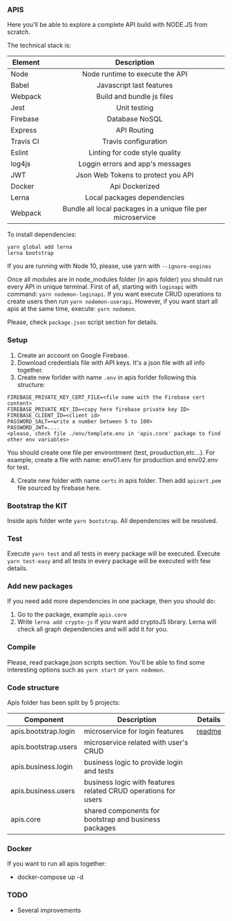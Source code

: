 ### APIS

Here you'll be able to explore a complete API build with NODE.JS from scratch. 

The technical stack is: 

| Element       | Description                     | 
| --------------|:-------------------------------:| 
| Node          | Node runtime to execute the API |
| Babel         | Javascript last features        |   
| Webpack       | Build and bundle js files       | 
| Jest          | Unit testing                    |
| Firebase      | Database NoSQL                  |
| Express       | API Routing                     |
| Travis CI     | Travis configuration            |
| Eslint        | Linting for code style quality  |
| log4js        | Loggin errors and app's messages|
| JWT           | Json Web Tokens to protect you API |
| Docker        | Api Dockerized                     |
| Lerna         | Local packages dependencies        |
| Webpack       | Bundle all local packages in a unique file per microservice |

To install dependencies:
```
yarn global add lerna 
lerna bootstrap
``` 
If you are running with Node 10, please, use yarn with `--ignore-engines`

Once all modules are in node_modules folder (in apis folder) you should run every API in unique terminal.
First of all, starting with `loginapi` with command: `yarn nodemon-loginapi`.
If you want execute CRUD operations to create users then run `yarn nodemon-userapi`. 
However, if you want start all apis at the same time, execute: `yarn nodemon`.

Please, check `package.json` script section for details.


### Setup

1) Create an account on Google Firebase.
2) Download credentials file with API keys. It's a json file with all info together. 
3) Create new forlder with name `.env` in apis forlder following this structure:
```
FIREBASE_PRIVATE_KEY_CERT_FILE=<file name with the Firebase cert content>
FIREBASE_PRIVATE_KEY_ID=<copy here firebase private key ID>
FIREBASE_CLIENT_ID=<client id>
PASSWORD_SALT=<write a number between 5 to 100>
PASSWORD_JWT=....
<please, check file ./env/template.env in 'apis.core' package to find other env variables>
```

You should create one file per environtment (test, prouduction,etc...). 
For example, create a file with name: env01.env for production and env02.env for test.

4) Create new folder with name `certs` in apis folder. Then add `apicert.pem` file sourced by firebase here.

### Bootstrap the KIT

Inside apis folder write `yarn bootstrap`. All dependencies will be resolved.

### Test

Execute `yarn test` and all tests in every package will be executed.
Execute `yarn test-easy` and all tests in every package will be executed with few details.    

### Add new packages

If you need add more dependencies in one package, then you should do:
1) Go to the package, example `apis.core`
2) Write `lerna add crypto-js` if you want add cryptoJS library. Lerna will check all graph dependencies and will add it for you. 

### Compile

Please, read package.json scripts section. You'll be able to find some interesting options such as `yarn start` or `yarn nodemon`.

### Code structure

Apis folder has been split by 5 projects:

|Component | Description | Details |
|----------|-------------|------|
|apis.bootstrap.login| microservice for login features| [readme](./packages/apis.bootstrap.login/readme.md) |
|apis.bootstrap.users| microservice related with user's CRUD| |
|apis.business.login| business logic to provide login and tests| |
|apis.business.users| business logic with features related CRUD operations for users| |
|apis.core| shared components for bootstrap and business packages| |

### Docker

If you want to run all apis together: 

- docker-compose up -d

### TODO

- Several improvements 


